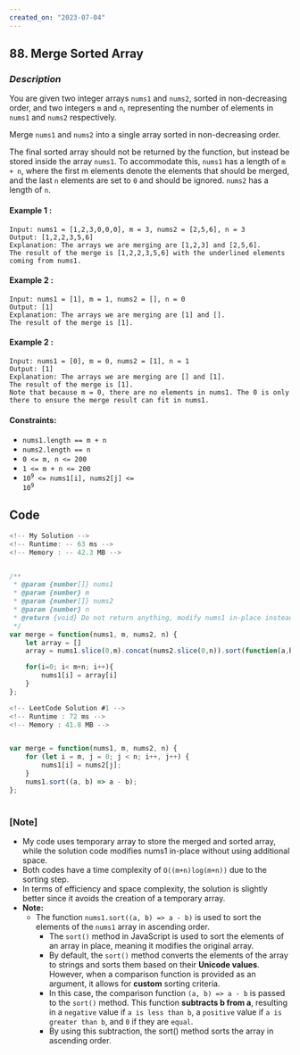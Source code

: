 ```yaml
---
created_on: "2023-07-04"
---
```


## 88. Merge Sorted Array

### _Description_

You are given two integer arrays `nums1` and `nums2`, sorted in non-decreasing order, and two integers `m` and `n`, representing the number of elements in `nums1` and `nums2` respectively.

Merge `nums1` and `nums2` into a single array sorted in non-decreasing order.

The final sorted array should not be returned by the function, but instead be stored inside the array `nums1`. To accommodate this, `nums1` has a length of `m + n`, where the first m elements denote the elements that should be merged, and the last `n` elements are set to `0` and should be ignored. `nums2` has a length of `n`.


#### Example 1 :
```
Input: nums1 = [1,2,3,0,0,0], m = 3, nums2 = [2,5,6], n = 3
Output: [1,2,2,3,5,6]
Explanation: The arrays we are merging are [1,2,3] and [2,5,6].
The result of the merge is [1,2,2,3,5,6] with the underlined elements coming from nums1.
```

#### Example 2 :
```
Input: nums1 = [1], m = 1, nums2 = [], n = 0
Output: [1]
Explanation: The arrays we are merging are [1] and [].
The result of the merge is [1].
```

#### Example 2 :
```
Input: nums1 = [0], m = 0, nums2 = [1], n = 1
Output: [1]
Explanation: The arrays we are merging are [] and [1].
The result of the merge is [1].
Note that because m = 0, there are no elements in nums1. The 0 is only there to ensure the merge result can fit in nums1.
```

#### Constraints:

- `nums1.length == m + n`
- `nums2.length == n`
- `0 <= m, n <= 200`
- `1 <= m + n <= 200`
- <code>10<sup>9</sup> <= nums1[i], nums2[j] <= 10<sup>9</sup></code>


## Code

```JavaScript
<!-- My Solution -->
<!-- Runtime: -- 63 ms -->
<!-- Memory : -- 42.3 MB -->


/**
 * @param {number[]} nums1
 * @param {number} m
 * @param {number[]} nums2
 * @param {number} n
 * @return {void} Do not return anything, modify nums1 in-place instead.
 */
var merge = function(nums1, m, nums2, n) {
    let array = []
    array = nums1.slice(0,m).concat(nums2.slice(0,n)).sort(function(a,b){return a-b})

    for(i=0; i< m+n; i++){
        nums1[i] = array[i]
    }
};

```


```JavaScript
<!-- LeetCode Solution #1 -->
<!-- Runtime : 72 ms -->
<!-- Memory : 41.8 MB -->


var merge = function(nums1, m, nums2, n) {
    for (let i = m, j = 0; j < n; i++, j++) {
        nums1[i] = nums2[j];
    }
    nums1.sort((a, b) => a - b);
};

```


#

### [Note] 
- My code uses temporary array to store the merged and sorted array, while the solution code modifies nums1 in-place without using additional space.
- Both codes have a time complexity of `O((m+n)log(m+n))` due to the sorting step.
- In terms of efficiency and space complexity, the solution is slightly better since it avoids the creation of a temporary array.
- <strong>Note:</strong>
  * The function `nums1.sort((a, b) => a - b)` is used to sort the elements of the `nums1` array in ascending order.
    * The `sort()` method in JavaScript is used to sort the elements of an array in place, meaning it modifies the original array. 
    * By default, the `sort()` method converts the elements of the array to strings and sorts them based on their **Unicode values**. However, when a comparison function is provided as an argument, it allows for **custom** sorting criteria.
    * In this case, the comparison function `(a, b) => a - b` is passed to the `sort()` method. This function **subtracts b from a**, resulting in a `negative` value if `a is less than b`, a `positive` value if `a is greater than b`, and `0` if they are `equal`.
    * By using this subtraction, the sort() method sorts the array in ascending order.
